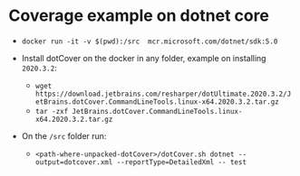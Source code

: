 # Coverage example on dotnet core

- ```docker run -it -v $(pwd):/src  mcr.microsoft.com/dotnet/sdk:5.0```
- Install dotCover on the docker in any folder, example on installing `2020.3.2`:
    - ```wget https://download.jetbrains.com/resharper/dotUltimate.2020.3.2/JetBrains.dotCover.CommandLineTools.linux-x64.2020.3.2.tar.gz```
    - ```tar -zxf JetBrains.dotCover.CommandLineTools.linux-x64.2020.3.2.tar.gz```
- On the `/src` folder run:

    - ```<path-where-unpacked-dotCover>/dotCover.sh dotnet --output=dotcover.xml --reportType=DetailedXml -- test```
